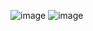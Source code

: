 ![image](https://github.com/user-attachments/assets/dd897212-0655-4b26-9258-80ef015774f0)
![image](https://github.com/user-attachments/assets/7f5bd92e-b20a-4b5b-b2b3-5900cf2658d7)
